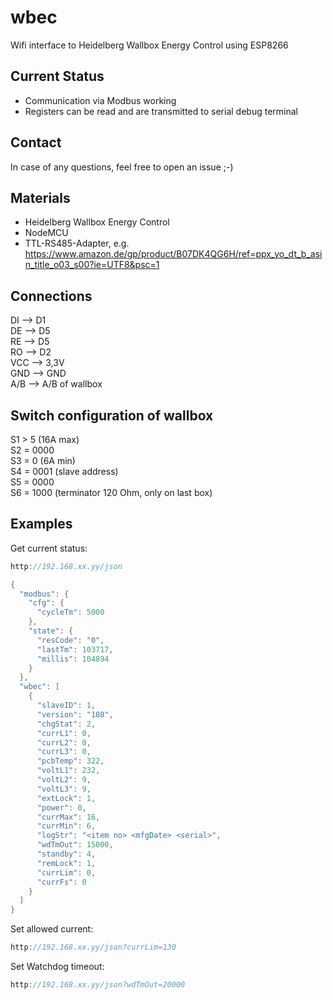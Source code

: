 # wbec
Wifi interface to Heidelberg Wallbox Energy Control using ESP8266

## Current Status
- Communication via Modbus working
- Registers can be read and are transmitted to serial debug terminal

## Contact
In case of any questions, feel free to open an issue ;-)

## Materials
- Heidelberg Wallbox Energy Control
- NodeMCU
- TTL-RS485-Adapter, e.g. https://www.amazon.de/gp/product/B07DK4QG6H/ref=ppx_yo_dt_b_asin_title_o03_s00?ie=UTF8&psc=1

## Connections
DI --> D1  
DE --> D5  
RE --> D5  
RO --> D2  
VCC --> 3,3V  
GND --> GND  
A/B --> A/B of wallbox  

## Switch configuration of wallbox
S1 > 5 (16A max)  
S2 = 0000  
S3 = 0 (6A min)  
S4 = 0001 (slave address)  
S5 = 0000  
S6 = 1000 (terminator 120 Ohm, only on last box)  

## Examples

Get current status:
```c++
http://192.168.xx.yy/json

{
  "modbus": {
    "cfg": {
      "cycleTm": 5000
    },
    "state": {
      "resCode": "0",
      "lastTm": 103717,
      "millis": 104894
    }
  },
  "wbec": [
    {
      "slaveID": 1,
      "version": "108",
      "chgStat": 2,
      "currL1": 0,
      "currL2": 0,
      "currL3": 0,
      "pcbTemp": 322,
      "voltL1": 232,
      "voltL2": 9,
      "voltL3": 9,
      "extLock": 1,
      "power": 0,
      "currMax": 16,
      "currMin": 6,
      "logStr": "<item no> <mfgDate> <serial>",
      "wdTmOut": 15000,
      "standby": 4,
      "remLock": 1,
      "currLim": 0,
      "currFs": 0
    }
  ]
}
```

Set allowed current:
```c++
http://192.168.xx.yy/json?currLim=130
```

Set Watchdog timeout:
```c++
http://192.168.xx.yy/json?wdTmOut=20000
```